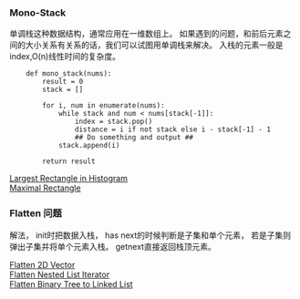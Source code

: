 ### Mono-Stack ###
单调栈这种数据结构，通常应用在一维数组上。
如果遇到的问题，和前后元素之间的大小关系有关系的话，我们可以试图用单调栈来解决。
入栈的元素一般是index,O(n)线性时间的复杂度。
```templete
    def mono_stack(nums):        
        result = 0
        stack = []
        
        for i, num in enumerate(nums):
            while stack and num < nums[stack[-1]]:
                index = stack.pop()
                distance = i if not stack else i - stack[-1] - 1
                ## Do something and output ##
            stack.append(i)
            
        return result 
```
[Largest Rectangle in Histogram](https://leetcode.com/problems/largest-rectangle-in-histogram/description/)  
[Maximal Rectangle](https://leetcode.com/problems/maximal-rectangle/description/)

### Flatten 问题
解法，
init时把数据入栈，
has next的时候判断是子集和单个元素，
若是子集则弹出子集并将单个元素入栈。
getnext直接返回栈顶元素。

[Flatten 2D Vector](https://leetcode.com/problems/flatten-2d-vector/description/)   
[Flatten Nested List Iterator](https://leetcode.com/problems/flatten-nested-list-iterator/description/)   
[Flatten Binary Tree to Linked List](https://leetcode.com/problems/flatten-binary-tree-to-linked-list/description/)   


